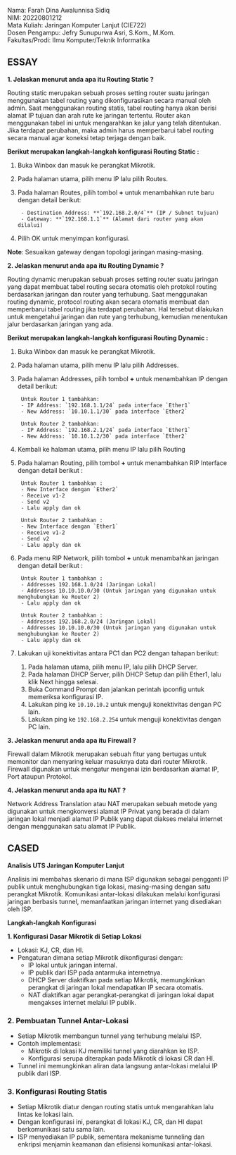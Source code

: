 Nama: Farah Dina Awalunnisa Sidiq  
NIM: 20220801212  
Mata Kuliah: Jaringan Komputer Lanjut (CIE722)  
Dosen Pengampu: Jefry Sunupurwa Asri, S.Kom., M.Kom.  
Fakultas/Prodi: Ilmu Komputer/Teknik Informatika 

## **ESSAY** 

**1. Jelaskan menurut anda apa itu Routing Static ?**

Routing static merupakan sebuah proses setting router suatu jaringan menggunakan tabel routing yang dikonfigurasikan secara manual oleh admin. Saat menggunakan routing statis, tabel routing hanya akan berisi alamat IP tujuan dan arah rute ke jaringan tertentu. Router akan menggunakan tabel ini untuk mengarahkan ke jalur yang telah ditentukan. Jika terdapat perubahan, maka admin harus memperbarui tabel routing secara manual agar koneksi tetap terjaga dengan baik.

**Berikut merupakan langkah-langkah konfigurasi Routing Static :**

1. Buka Winbox dan masuk ke perangkat Mikrotik.
2. Pada halaman utama, pilih menu IP lalu pilih Routes.
3. Pada halaman Routes, pilih tombol **+** untuk menambahkan rute baru dengan detail berikut:

        - Destination Address: **`192.168.2.0/4`** (IP / Subnet tujuan)
        - Gateway: **`192.168.1.1`** (Alamat dari router yang akan dilalui)

4. Pilih OK untuk menyimpan konfigurasi.

**Note**: Sesuaikan gateway dengan topologi jaringan masing-masing.


**2. Jelaskan menurut anda apa itu Routing Dynamic ?**

Routing dynamic merupakan sebuah proses setting router suatu jaringan yang dapat membuat tabel routing secara otomatis oleh protokol routing berdasarkan jaringan dan router yang terhubung. Saat menggunakan routing dynamic, protocol routing akan secara otomatis membuat dan memperbarui tabel routing jika terdapat perubahan. Hal tersebut dilakukan untuk mengetahui jaringan dan rute yang terhubung, kemudian menentukan jalur berdasarkan jaringan yang ada.

**Berikut merupakan langkah-langkah konfigurasi Routing Dynamic :**

1. Buka Winbox dan masuk ke perangkat Mikrotik.
2. Pada halaman utama, pilih menu IP lalu pilih Addresses.
3. Pada halaman Addresses, pilih tombol **+** untuk menambahkan IP dengan detail berikut:

        Untuk Router 1 tambahkan:
        - IP Address: `192.168.1.1/24` pada interface `Ether1`
        - New Address: `10.10.1.1/30` pada interface `Ether2`

        Untuk Router 2 tambahkan:
        - IP Address: `192.168.2.1/24` pada interface `Ether1`
        - New Address: `10.10.1.2/30` pada interface `Ether2`

4. Kembali ke halaman utama, pilih menu IP lalu pilih Routing
5. Pada halaman Routing, pilih tombol **+** untuk menambahkan RIP Interface dengan detail berikut : 

        Untuk Router 1 tambahkan :
        - New Interface dengan `Ether2`
        - Receive v1-2
        - Send v2
        - Lalu apply dan ok

        Untuk Router 2 tambahkan :
        - New Interface dengan `Ether1`
        - Receive v1-2
        - Send v2
        - Lalu apply dan ok

6. Pada menu RIP Network, pilih tombol **+** untuk menambahkan jaringan dengan detail berikut : 

        Untuk Router 1 tambahkan : 
        - Addresses 192.168.1.0/24 (Jaringan Lokal)
        - Addresses 10.10.10.0/30 (Untuk jaringan yang digunakan untuk menghubungkan ke Router 2)
        - Lalu apply dan ok

        Untuk Router 2 tambahkan : 
        - Addresses 192.168.2.0/24 (Jaringan Lokal)
        - Addresses 10.10.10.0/30 (Untuk jaringan yang digunakan untuk menghubungkan ke Router 2)
        - Lalu apply dan ok

7. Lakukan uji konektivitas antara PC1 dan PC2 dengan tahapan berikut:

    1. Pada halaman utama, pilih menu IP, lalu pilih DHCP Server.
    2. Pada halaman DHCP Server, pilih DHCP Setup dan pilih Ether1, lalu klik Next hingga selesai.
    3. Buka Command Prompt dan jalankan perintah ipconfig untuk memeriksa konfigurasi IP.
    4. Lakukan ping ke `10.10.10.2` untuk menguji konektivitas dengan PC lain.
    5. Lakukan ping ke `192.168.2.254` untuk menguji konektivitas dengan PC lain.

**3. Jelaskan menurut anda apa itu Firewall ?**

Firewall dalam Mikrotik merupakan sebuah fitur yang bertugas untuk memonitor  dan menyaring keluar masuknya data dari router Mikrotik. Firewall digunakan untuk mengatur mengenai izin berdasarkan alamat IP, Port ataupun Protokol.


**4. Jelaskan menurut anda apa itu NAT ?**

Network Address Translation atau NAT merupakan sebuah metode yang digunakan untuk mengkonversi alamat IP Privat yang berada di dalam jaringan lokal menjadi alamat IP Publik yang dapat diakses melalui internet dengan menggunakan satu alamat IP Publik.

## **CASED** 
**Analisis UTS Jaringan Komputer Lanjut**

Analisis ini membahas skenario di mana ISP digunakan sebagai pengganti IP publik untuk menghubungkan tiga lokasi, masing-masing dengan satu perangkat Mikrotik. Komunikasi antar-lokasi dilakukan melalui konfigurasi jaringan berbasis tunnel, memanfaatkan jaringan internet yang disediakan oleh ISP.

**Langkah-langkah Konfigurasi**

**1. Konfigurasi Dasar Mikrotik di Setiap Lokasi**
- Lokasi: KJ, CR, dan HI.
- Pengaturan dimana setiap Mikrotik dikonfigurasi dengan:
    - IP lokal untuk jaringan internal.
    - IP publik dari ISP pada antarmuka internetnya.
  - DHCP Server diaktifkan pada setiap Mikrotik, memungkinkan perangkat di jaringan lokal mendapatkan IP secara otomatis.
  - NAT diaktifkan agar perangkat-perangkat di jaringan lokal dapat mengakses internet melalui IP publik.

### 2. Pembuatan Tunnel Antar-Lokasi
- Setiap Mikrotik membangun tunnel yang terhubung melalui ISP.
- Contoh implementasi:
  - Mikrotik di lokasi KJ memiliki tunnel yang diarahkan ke ISP.
  - Konfigurasi serupa diterapkan pada Mikrotik di lokasi CR dan HI.
- Tunnel ini memungkinkan aliran data langsung antar-lokasi melalui IP publik dari ISP.

### 3. Konfigurasi Routing Statis
- Setiap Mikrotik diatur dengan routing statis untuk mengarahkan lalu lintas ke lokasi lain.
- Dengan konfigurasi ini, perangkat di lokasi KJ, CR, dan HI dapat berkomunikasi satu sama lain.
- ISP menyediakan IP publik, sementara mekanisme tunneling dan enkripsi menjamin keamanan dan efisiensi komunikasi antar-lokasi.
